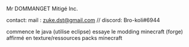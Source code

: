 Mr DOMMANGET
Mitigé Inc.


contact: mail : zuke.dst@gmail.com // discord: Bro-koli#6944


commence le java (utilise eclipse)
essaye le modding minecraft (forge)
affirmé en texture/ressources packs minecraft
